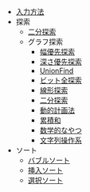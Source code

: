 - [入力方法](https://github.com/yabuki829/algorithm/blob/master/input.py)
- 探索
  - [二分探索](https://github.com/yabuki829/algorithm/blob/master/search/binary_search.py)
  - グラフ探索
    - [幅優先探索](https://github.com/yabuki829/algorithm/tree/master/%E3%82%A2%E3%83%AB%E3%82%B4%E3%83%AA%E3%82%BA%E3%83%A0/%E6%8E%A2%E7%B4%A2/%E3%82%B0%E3%83%A9%E3%83%95%E6%8E%A2%E7%B4%A2/%E5%B9%85%E5%84%AA%E5%85%88)
    - [深さ優先探索](https://github.com/yabuki829/algorithm/tree/master/%E3%82%A2%E3%83%AB%E3%82%B4%E3%83%AA%E3%82%BA%E3%83%A0/%E6%8E%A2%E7%B4%A2/%E3%82%B0%E3%83%A9%E3%83%95%E6%8E%A2%E7%B4%A2/%E6%B7%B1%E3%81%95%E5%84%AA%E5%85%88)
    - [UnionFind]()
    - [ビット全探索](https://github.com/yabuki829/algorithm/tree/master/%E3%82%A2%E3%83%AB%E3%82%B4%E3%83%AA%E3%82%BA%E3%83%A0/%E6%8E%A2%E7%B4%A2/%E3%83%93%E3%83%83%E3%83%88%E5%85%A8%E6%8E%A2%E7%B4%A2)
    - [線形探索](https://github.com/yabuki829/algorithm/tree/master/%E3%82%A2%E3%83%AB%E3%82%B4%E3%83%AA%E3%82%BA%E3%83%A0/%E6%8E%A2%E7%B4%A2/%E7%B7%9A%E5%BD%A2%E6%8E%A2%E7%B4%A2)
    - [二分探索](https://github.com/yabuki829/algorithm/tree/master/%E3%82%A2%E3%83%AB%E3%82%B4%E3%83%AA%E3%82%BA%E3%83%A0/%E6%8E%A2%E7%B4%A2/%E4%BA%8C%E5%88%86%E6%8E%A2%E7%B4%A2)
    - [動的計画法](https://github.com/yabuki829/algorithm/tree/master/%E3%82%A2%E3%83%AB%E3%82%B4%E3%83%AA%E3%82%BA%E3%83%A0/%E5%8B%95%E7%9A%84%E8%A8%88%E7%94%BB%E6%B3%95)
    - [累積和](https://github.com/yabuki829/algorithm/tree/master/%E3%82%A2%E3%83%AB%E3%82%B4%E3%83%AA%E3%82%BA%E3%83%A0/%E7%B4%AF%E7%A9%8D%E5%92%8C)
    - [数学的なやつ](https://github.com/yabuki829/algorithm/blob/master/%E6%95%B0%E5%AD%A6%E7%9A%84/math.py)
    - [文字列操作系](https://github.com/yabuki829/algorithm/blob/master/%E6%96%87%E5%AD%97%E5%88%97%E7%B3%BB/string.py)
- ソート
  - [バブルソート](https://github.com/yabuki829/algorithm/blob/master/sort/bubble_sort.py)
  - [挿入ソート](https://github.com/yabuki829/algorithm/blob/master/sort/insert_sort.py)
  - [選択ソート](https://github.com/yabuki829/algorithm/blob/master/sort/selection_sort.py)

